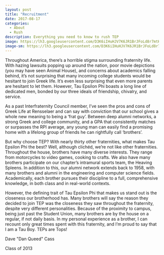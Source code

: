 ```yaml
---
layout: post
title: "Recruitment"
date: 2017-08-17
categories:
  - About
  - Rush
description: Everything you need to know to rush TEP
image: https://lh3.googleusercontent.com/D3K6iIHuHJV7K6JR1BrJFoLd8r7mtKGOZLdNsjSqNlaNYe24rUPjuG_ShQQwUMYKov9tExfGV3-thNvGknfpA2wWwUuDR-pIXGvh9apQPLedx8MAfGkMYMgCaOIVd1_dZ-ocMgUEMt7i-I91WHhJarOb1UAD9LQnaIP42WmGjQDll37PRAiMXP2RniA_2-iWudsXJru3e-pHIWE1I_P0XPhxhPVEo7AgRnKebwx7YtTI-xC7wM0tLHRinwqtGU4iicQXwm-Na8PrMA9wAl6MPI4uorsPdsL641GImFoCIVCp5cwFCoahazFl0ejZqnG8uTkvQ5wMwPvuxVGejKyw8V6p91wYrKi9MO3R0sg3Yfbr2-MsCnY_IIqHZ76AzGdx6WRlFDO1yku5NAcibx4_qklQTD7D6UkmYAb7_-lYNZC8RdQGSSSM_7MXBKQZAPzrVncCpiEfVPPZZvlxXM0jdgb-2BeramXG9sJC4srBiBHlt9sMEilNvWTVkRL_97s6VNG2MEe6PXVzVq18afO2jwxDalUWSHjN9GvGQCP6JzD6cknYtW7dyutPzPewKpP_Gg7HdHVDB4lkPCd6JFZMeeafOKq1rx-LjACdshzHfkm6GGKbj8n1Dh7v83EBFBbZIsMbVTDuWGm9ST1kOjYMqXnA74siMn-lhDtLtCzI0DXKQw=w1035-h776-no
image-sm: https://lh3.googleusercontent.com/D3K6iIHuHJV7K6JR1BrJFoLd8r7mtKGOZLdNsjSqNlaNYe24rUPjuG_ShQQwUMYKov9tExfGV3-thNvGknfpA2wWwUuDR-pIXGvh9apQPLedx8MAfGkMYMgCaOIVd1_dZ-ocMgUEMt7i-I91WHhJarOb1UAD9LQnaIP42WmGjQDll37PRAiMXP2RniA_2-iWudsXJru3e-pHIWE1I_P0XPhxhPVEo7AgRnKebwx7YtTI-xC7wM0tLHRinwqtGU4iicQXwm-Na8PrMA9wAl6MPI4uorsPdsL641GImFoCIVCp5cwFCoahazFl0ejZqnG8uTkvQ5wMwPvuxVGejKyw8V6p91wYrKi9MO3R0sg3Yfbr2-MsCnY_IIqHZ76AzGdx6WRlFDO1yku5NAcibx4_qklQTD7D6UkmYAb7_-lYNZC8RdQGSSSM_7MXBKQZAPzrVncCpiEfVPPZZvlxXM0jdgb-2BeramXG9sJC4srBiBHlt9sMEilNvWTVkRL_97s6VNG2MEe6PXVzVq18afO2jwxDalUWSHjN9GvGQCP6JzD6cknYtW7dyutPzPewKpP_Gg7HdHVDB4lkPCd6JFZMeeafOKq1rx-LjACdshzHfkm6GGKbj8n1Dh7v83EBFBbZIsMbVTDuWGm9ST1kOjYMqXnA74siMn-lhDtLtCzI0DXKQw=w1035-h776-no
---
```

Throughout America, there’s a horrible stigma surrounding fraternity life. With hazing lawsuits popping up around the nation, poor movie depictions (you may have seen Animal House), and concerns about academics falling behind, it’s not surprising that many incoming college students would be hesitant to join Greek life. It’s even less surprising that even more parents are hesitant to let them. However, Tau Epsilon Phi boasts a long line of dedicated men, bonded by our three ideals of friendship, chivalry, and service.

As a past Interfraternity Council member, I’ve seen the pros and cons of Greek Life at Rensselaer and can say with conviction that our school gives a whole new meaning to being a ‘frat guy’. Between deep alumni networks, a strong Greek and college community, and a GPA that consistently matches or surpasses the RPI average, any young man can easily find a promising home with a lifelong group of friends he can rightfully call ‘brothers’.

But why choose TEP? With nearly thirty other fraternities, what makes Tau Epsilon Phi the best? Well, although clichéd, we’re not like other fraternities. Throughout the house, brothers have many diverse interests. They range from motorcycles to video games, cooking to crafts. We also have many brothers participate on our chapter’s intramural sports team, the Heaving Spleens. In addition to this, our alumni network extends back to 1958, with many brothers and alumni in the engineering and computer science fields. Academically, each brother pursues their discipline to a full, comprehensive knowledge, in both class and in real-world contexts.

However, the defining trait of Tau Epsilon Phi that makes us stand out is the closeness our brotherhood has. Many brothers will say the reason they decided to join TEP was the closeness they saw throughout the fraternity, despite very different personalities. Because of the proximity to campus, being just past the Student Union, many brothers are by the house on a regular, if not daily basis. In my personal experience as a brother, I can recount only great times spent with this fraternity, and I’m proud to say that I am a Tau Boy. TEPs are Tops!

Dave "Dan Queed" Cass

Class of 2013

